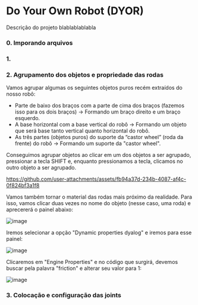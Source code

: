# Do Your Own Robot (DYOR)

Descrição do projeto blablablablabla

### 0. Imporando arquivos

### 1. 

### 2. Agrupamento dos objetos e propriedade das rodas

Vamos agrupar algumas os seguintes objetos puros recém extraídos do nosso robô:

- Parte de baixo dos braços com a parte de cima dos braços (fazemos isso para os dois braços) -> Formando um braço direito e um braço esquerdo.
- A base horizontal com a base vertical do robô -> Formando um objeto que será base tanto vertical quanto horizontal do robô.
- As três partes (objetos puros) do suporte da “castor wheel” (roda da frente) do robô -> Formando um suporte da "castor wheel". 

Conseguimos agrupar objetos ao clicar em um dos objetos a ser agrupado, pressionar a tecla SHIFT e, enquanto pressionamos a tecla, clicamos no outro objeto a ser agrupado.



https://github.com/user-attachments/assets/fb94a37d-234b-4087-af4c-0f824bf3a1f8

Vamos também tornar o material das rodas mais próximo da realidade. Para isso, vamos clicar duas vezes no nome do objeto (nesse caso, uma roda) e aprecererá o painel abaixo:

![image](https://github.com/user-attachments/assets/c5054208-1356-4881-891b-ca411f84036c)

Iremos selecionar a opção "Dynamic properties dyalog" e iremos para esse painel:

![image](https://github.com/user-attachments/assets/58520836-b844-4460-8282-07bd3bcb042c)

Clicaremos em "Engine Properties" e no código que surgirá, devemos buscar pela palavra "friction" e alterar seu valor para 1:

![image](https://github.com/user-attachments/assets/64bfbcc5-21db-4396-95d9-1100230044db)


### 3. Colocação e configuração das joints



